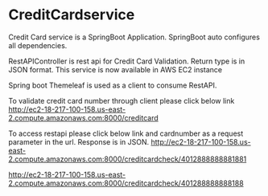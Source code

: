# CreditCardservice

Credit Card service is a SpringBoot Application.
SpringBoot auto configures all dependencies.



RestAPIController is rest api for Credit Card Validation. Return type is in JSON format.
This service is now available in AWS EC2 instance

Spring boot Themeleaf is used as a client to consume RestAPI.


To validate credit card number through client please click below link 
http://ec2-18-217-100-158.us-east-2.compute.amazonaws.com:8000/creditcard

To access restapi please click below link and cardnumber as a request parameter in the url. Response is in JSON.
http://ec2-18-217-100-158.us-east-2.compute.amazonaws.com:8000/creditcardcheck/4012888888881881

http://ec2-18-217-100-158.us-east-2.compute.amazonaws.com:8000/creditcardcheck/401288888888188




